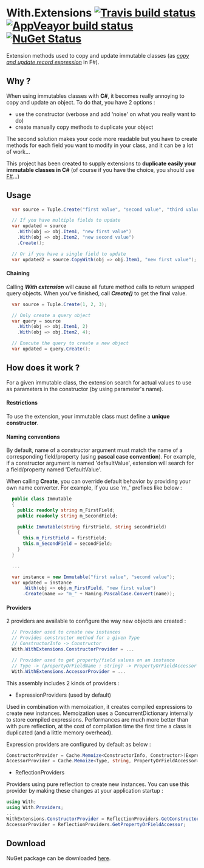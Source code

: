 # With.Extensions [![Travis build status](https://travis-ci.org/ehorrent/With.Extensions.svg?branch=master)](https://travis-ci.org/ehorrent/With.Extensions) [![AppVeayor build status](https://ci.appveyor.com/api/projects/status/rrj9mjjjyut92qhj?svg=true)](https://ci.appveyor.com/project/ehorrent/with-extensions) [![NuGet Status](http://img.shields.io/nuget/v/With.Extensions.svg?style=flat)](https://www.nuget.org/packages/With.Extensions/)

Extension methods used to copy and update immutable classes (as [_copy and update record expression_](https://msdn.microsoft.com/en-us/library/dd233184.aspx) in F#).

## Why ?
When using immutables classes with **C#**, it becomes really annoying to copy and update an object. To do that, you have 2 options :
- use the constructor (verbose and add 'noise' on what you really want to do)
- create manually copy methods to duplicate your object

The second solution makes your code more readable but you have to create methods for each field you want to modify in your class, and it can be a lot of work...

This project has been created to supply extensions to **duplicate easily your immutable classes in C#** (of course if you have the choice, you should use [F#](http://fsharp.org/)...)

## Usage
```C#
  var source = Tuple.Create("first value", "second value", "third value");

  // If you have multiple fields to update
  var updated = source
    .With(obj => obj.Item1, "new first value")
    .With(obj => obj.Item2, "new second value")
    .Create(); 

  // Or if you have a single field to update
  var updated2 = source.CopyWith(obj => obj.Item1, "new first value");
```
#### Chaining
Calling **_With extension_** will cause all future method calls to return wrapped query objects. When you've finished, call **_Create()_** to get the final value.
```C#
  var source = Tuple.Create(1, 2, 3);

  // Only create a query object
  var query = source
    .With(obj => obj.Item1, 2)
    .With(obj => obj.Item2, 4);

  // Execute the query to create a new object
  var updated = query.Create();
```
## How does it work ?
For a given immutable class, the extension search for actual values to use as parameters in the constructor (by using parameter's name).

#### Restrictions
To use the extension, your immutable class must define a **unique constructor**.

#### Naming conventions
By default, name of a constructor argument must match the name of a corresponding field/property (using **pascal case convention**). For example, if a constructor argument is named 'defaultValue', extension will search for a field/property named 'DefaultValue'.

When calling **Create**, you can override default behavior by providing your own name converter.
For example, if you use 'm_' prefixes like below :
```C#
  public class Immutable
  {
    public readonly string m_FirstField;
    public readonly string m_SecondField;

    public Immutable(string firstField, string secondField)
    {
      this.m_FirstField = firstField;
      this.m_SecondField = secondField;
    }
  }

  ...

  var instance = new Immutable("first value", "second value");
  var updated = instance
      .With(obj => obj.m_FirstField, "new first value")
      .Create(name => "m_" + Naming.PascalCase.Convert(name));
```

#### Providers
2 providers are available to configure the way new objects are created :
```C#
  // Provider used to create new instances
  // Provides constructor method for a given Type
  // ConstructorInfo -> Constructor
  With.WithExtensions.ConstructorProvider = ...

  // Provider used to get property/field values on an instance
  // Type -> (propertyOrFieldName : string) -> PropertyOrFieldAccessor
  With.WithExtensions.AccessorProvider = ...
```

This assembly includes 2 kinds of providers :
- ExpressionProviders (used by default)

Used in combination with memoization, it creates compiled expressions to create new instances.
Memoization uses a ConcurrentDictionary internally to store compiled expressions.
Performances are much more better than with pure reflection, at the cost of compilation time the first time a class is duplicated (and a little memory overhead).

Expression providers are configured by default as below :
```C#
ConstructorProvider = Cache.Memoize<ConstructorInfo, Constructor>(ExpressionProviders.BuildConstructor);
AccessorProvider = Cache.Memoize<Type, string, PropertyOrFieldAccessor>(ExpressionProviders.BuildPropertyOrFieldAccessor);
```
- ReflectionProviders

Providers using pure reflection to create new instances.
You can use this provider by making these changes at your application startup :

```C#
using With;
using With.Providers;
...
WithExtensions.ConstructorProvider = ReflectionProviders.GetConstructor;
AccessorProvider = ReflectionProviders.GetPropertyOrFieldAccessor;
```

## Download
NuGet package can be downloaded [here](https://www.nuget.org/packages/With.Extensions).
